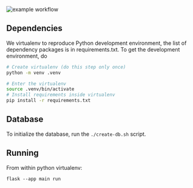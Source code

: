 ![example workflow](https://github.com/thermobased/flask-webapp/actions/workflows/python-package.yml/badge.svg)

## Dependencies

We virtualenv to reproduce Python development environment, the list of
dependency packages is in requirements.txt. To get the development environment,
do

```sh
# Create virtualenv (do this step only once)
python -m venv .venv

# Enter the virtualenv
source .venv/bin/activate
# Install requirements inside virtualenv
pip install -r requirements.txt
```

## Database

To initialize the database, run the `./create-db.sh` script.

## Running

From within python virtualenv:

```
flask --app main run
```
